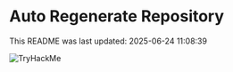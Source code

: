 # Auto Regenerate Repository

This README was last updated: 2025-06-24 11:08:39

 ![TryHackMe](https://tryhackme.com/badge/533634)